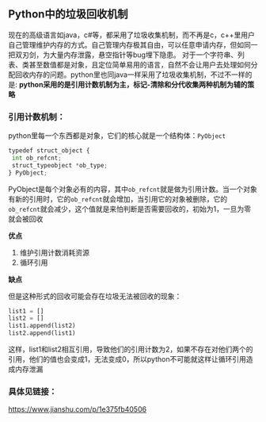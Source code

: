 ## Python中的垃圾回收机制

​	现在的高级语言如java，c#等，都采用了垃圾收集机制，而不再是c，c++里用户自己管理维护内存的方式。自己管理内存极其自由，可以任意申请内存，但如同一把双刃剑，为大量内存泄露，悬空指针等bug埋下隐患。
对于一个字符串、列表、类甚至数值都是对象，且定位简单易用的语言，自然不会让用户去处理如何分配回收内存的问题。
​	python里也同java一样采用了垃圾收集机制，不过不一样的是:
**python采用的是引用计数机制为主，标记-清除和分代收集两种机制为辅的策略**

### 引用计数机制：

python里每一个东西都是对象，它们的核心就是一个结构体：`PyObject`

```python
typedef struct_object {
 int ob_refcnt;
 struct_typeobject *ob_type;
} PyObject;
```

PyObject是每个对象必有的内容，其中`ob_refcnt`就是做为引用计数。当一个对象有新的引用时，它的`ob_refcnt`就会增加，当引用它的对象被删除，它的`ob_refcnt`就会减少，这个值就是来怕判断是否需要回收的，初始为1，一旦为零就会被回收

**优点**

1. 维护引用计数消耗资源
2. 循环引用

**缺点**

但是这种形式的回收可能会存在垃圾无法被回收的现象：

```python
list1 = []
list2 = []
list1.append(list2)
list2.append(list1)
```

这样，list1和list2相互引用，导致他们的引用计数为2，如果不存在对他们两个的引用，他们的值也会变成1，无法变成0，所以python不可能就这样让循环引用造成内存泄漏

### 具体见链接：

<https://www.jianshu.com/p/1e375fb40506>

